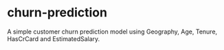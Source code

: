 # churn-prediction

A simple customer churn prediction model using Geography, Age, Tenure, HasCrCard and EstimatedSalary.
